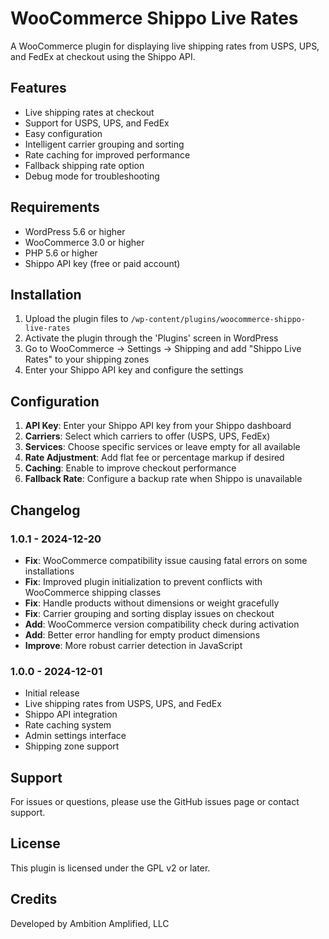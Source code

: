 # WooCommerce Shippo Live Rates

A WooCommerce plugin for displaying live shipping rates from USPS, UPS, and FedEx at checkout using the Shippo API.

## Features
- Live shipping rates at checkout
- Support for USPS, UPS, and FedEx  
- Easy configuration
- Intelligent carrier grouping and sorting
- Rate caching for improved performance
- Fallback shipping rate option
- Debug mode for troubleshooting

## Requirements
- WordPress 5.6 or higher
- WooCommerce 3.0 or higher
- PHP 5.6 or higher
- Shippo API key (free or paid account)

## Installation
1. Upload the plugin files to `/wp-content/plugins/woocommerce-shippo-live-rates`
2. Activate the plugin through the 'Plugins' screen in WordPress
3. Go to WooCommerce → Settings → Shipping and add "Shippo Live Rates" to your shipping zones
4. Enter your Shippo API key and configure the settings

## Configuration
1. **API Key**: Enter your Shippo API key from your Shippo dashboard
2. **Carriers**: Select which carriers to offer (USPS, UPS, FedEx)
3. **Services**: Choose specific services or leave empty for all available
4. **Rate Adjustment**: Add flat fee or percentage markup if desired
5. **Caching**: Enable to improve checkout performance
6. **Fallback Rate**: Configure a backup rate when Shippo is unavailable

## Changelog

### 1.0.1 - 2024-12-20
- **Fix**: WooCommerce compatibility issue causing fatal errors on some installations
- **Fix**: Improved plugin initialization to prevent conflicts with WooCommerce shipping classes
- **Fix**: Handle products without dimensions or weight gracefully
- **Fix**: Carrier grouping and sorting display issues on checkout
- **Add**: WooCommerce version compatibility check during activation
- **Add**: Better error handling for empty product dimensions
- **Improve**: More robust carrier detection in JavaScript

### 1.0.0 - 2024-12-01
- Initial release
- Live shipping rates from USPS, UPS, and FedEx
- Shippo API integration
- Rate caching system
- Admin settings interface
- Shipping zone support

## Support
For issues or questions, please use the GitHub issues page or contact support.

## License
This plugin is licensed under the GPL v2 or later.

## Credits
Developed by Ambition Amplified, LLC